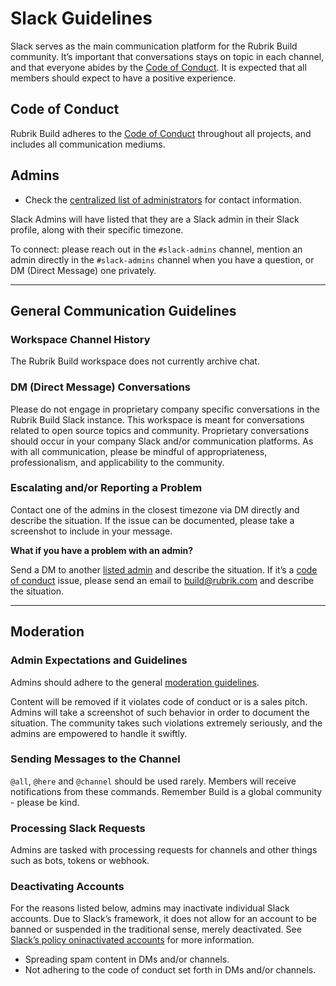 # Slack Guidelines

Slack serves as the main communication platform for the Rubrik Build community. It’s important that conversations stays on topic in each channel, and that everyone abides by the [Code of Conduct](/Code-of-Conduct.md). It is expected that all members should expect to have a positive experience.

## Code of Conduct

Rubrik Build adheres to the [Code of Conduct](/Code-of-Conduct.md) throughout all projects, and includes all communication mediums.

## Admins

- Check the [centralized list of administrators](/community/moderators.md) for contact information.

Slack Admins will have listed that they are a Slack admin in their Slack profile, along with their specific timezone.

To connect: please reach out in the `#slack-admins` channel, mention an admin directly in the `#slack-admins` channel when you have a question, or DM (Direct Message) one privately.

---

## General Communication Guidelines

### Workspace Channel History

The Rubrik Build workspace does not currently archive chat.

### DM (Direct Message) Conversations

Please do not engage in proprietary company specific conversations in the Rubrik Build Slack instance. This workspace is meant for conversations related to open source topics and community. Proprietary conversations should occur in your company Slack and/or communication platforms.  As with all communication, please be mindful of appropriateness, professionalism, and applicability to the community.

### Escalating and/or Reporting a Problem

Contact one of the admins in the closest timezone via DM directly and describe the situation. If the issue can be documented, please take a screenshot to include in your message.

**What if you have a problem with an admin?**

Send a DM to another [listed admin](/community/moderators.md) and describe the situation. If it’s a [code of conduct](/Code-of-Conduct.md) issue, please send an email to <build@rubrik.com> and describe the situation.

---

## Moderation

### Admin Expectations and Guidelines

Admins should adhere to the general [moderation guidelines](/community/moderation.md).

Content will be removed if it violates code of conduct or is a sales pitch. Admins will take a screenshot of such behavior in order to document the situation. The community takes such violations extremely seriously, and the admins are empowered to handle it swiftly.

### Sending Messages to the Channel

`@all`, `@here` and `@channel` should be used rarely. Members will receive notifications from these commands. Remember Build is a global community - please be kind.

### Processing Slack Requests

Admins are tasked with processing requests for channels and other things such as bots, tokens or webhook.

### Deactivating Accounts

For the reasons listed below, admins may inactivate individual Slack accounts. Due to Slack’s framework, it does not allow for an account to be banned or suspended in the traditional sense, merely deactivated. See [Slack’s policy oninactivated accounts](https://get.slack.help/hc/en-us/articles/204475027-Deactivate-a-member-s-account) for more information.

- Spreading spam content in DMs and/or channels.
- Not adhering to the code of conduct set forth in DMs and/or channels.